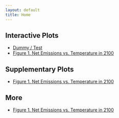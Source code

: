 ```yaml
---
layout: default
title: Home
---
```


## Interactive Plots

- [Dummy / Test](interactive_plot.html)
- [Figure 1. Net Emissions vs. Temperature in 2100](netemis_T2100_trendlines_interactive.html)


## Supplementary Plots
- [Figure 1. Net Emissions vs. Temperature in 2100](netemis_T2100_trendlines_interactive.html)


## More
- [Figure 1. Net Emissions vs. Temperature in 2100](netemis_T2100_trendlines_interactive.html)


